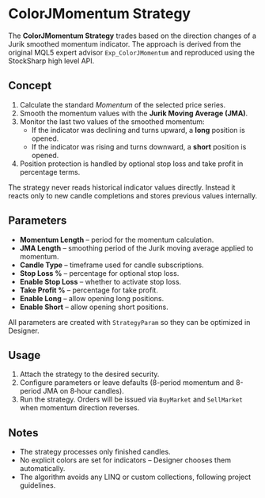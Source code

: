 # ColorJMomentum Strategy

The **ColorJMomentum Strategy** trades based on the direction changes of a Jurik smoothed momentum indicator. The approach is derived from the original MQL5 expert advisor `Exp_ColorJMomentum` and reproduced using the StockSharp high level API.

## Concept

1. Calculate the standard *Momentum* of the selected price series.
2. Smooth the momentum values with the **Jurik Moving Average (JMA)**.
3. Monitor the last two values of the smoothed momentum:
   - If the indicator was declining and turns upward, a **long** position is opened.
   - If the indicator was rising and turns downward, a **short** position is opened.
4. Position protection is handled by optional stop loss and take profit in percentage terms.

The strategy never reads historical indicator values directly. Instead it reacts only to new candle completions and stores previous values internally.

## Parameters

- **Momentum Length** – period for the momentum calculation.
- **JMA Length** – smoothing period of the Jurik moving average applied to momentum.
- **Candle Type** – timeframe used for candle subscriptions.
- **Stop Loss %** – percentage for optional stop loss.
- **Enable Stop Loss** – whether to activate stop loss.
- **Take Profit %** – percentage for take profit.
- **Enable Long** – allow opening long positions.
- **Enable Short** – allow opening short positions.

All parameters are created with `StrategyParam` so they can be optimized in Designer.

## Usage

1. Attach the strategy to the desired security.
2. Configure parameters or leave defaults (8-period momentum and 8-period JMA on 8‑hour candles).
3. Run the strategy. Orders will be issued via `BuyMarket` and `SellMarket` when momentum direction reverses.

## Notes

- The strategy processes only finished candles.
- No explicit colors are set for indicators – Designer chooses them automatically.
- The algorithm avoids any LINQ or custom collections, following project guidelines.
